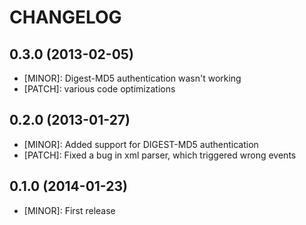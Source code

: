 # CHANGELOG

## 0.3.0 (2013-02-05)

- [MINOR]: Digest-MD5 authentication wasn't working
- [PATCH]: various code optimizations

## 0.2.0 (2013-01-27)

- [MINOR]: Added support for DIGEST-MD5 authentication
- [PATCH]: Fixed a bug in xml parser, which triggered wrong events

## 0.1.0 (2014-01-23)

- [MINOR]: First release
